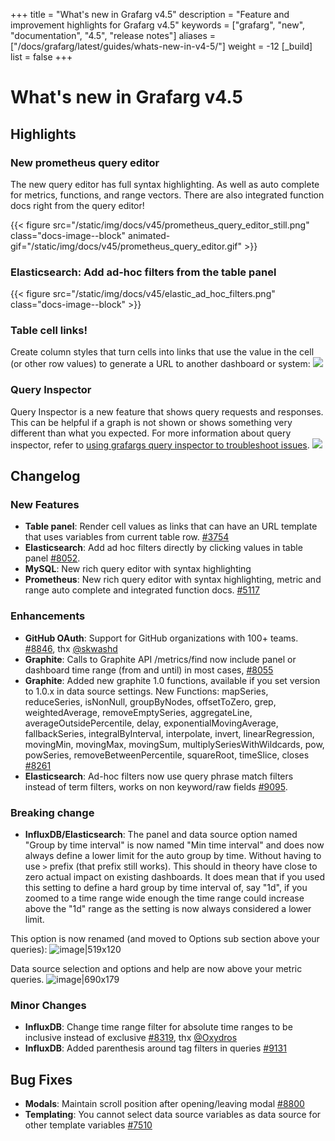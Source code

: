+++
title = "What's new in Grafarg v4.5"
description = "Feature and improvement highlights for Grafarg v4.5"
keywords = ["grafarg", "new", "documentation", "4.5", "release notes"]
aliases = ["/docs/grafarg/latest/guides/whats-new-in-v4-5/"]
weight = -12
[_build]
list = false
+++

# What's new in Grafarg v4.5

## Highlights

### New prometheus query editor

The new query editor has full syntax highlighting. As well as auto complete for metrics, functions, and range vectors. There are also integrated function docs right from the query editor!

{{< figure src="/static/img/docs/v45/prometheus_query_editor_still.png" class="docs-image--block" animated-gif="/static/img/docs/v45/prometheus_query_editor.gif" >}}

### Elasticsearch: Add ad-hoc filters from the table panel

{{< figure src="/static/img/docs/v45/elastic_ad_hoc_filters.png" class="docs-image--block" >}}

### Table cell links!
Create column styles that turn cells into links that use the value in the cell  (or other row values) to generate a URL to another dashboard or system:
![](/static/img/docs/v45/table_links.jpg)

### Query Inspector
Query Inspector is a new feature that shows query requests and responses. This can be helpful if a graph is not shown or shows something very different than what you expected.
For more information about query inspector, refer to [using grafargs query inspector to troubleshoot issues](https://community.grafarg.com/t/using-grafargs-query-inspector-to-troubleshoot-issues/2630).
![](/static/img/docs/v45/query_inspector.png)

## Changelog

### New Features

- **Table panel**: Render cell values as links that can have an URL template that uses variables from current table row. [#3754](https://github.com/famarks/grafarg/issues/3754)
- **Elasticsearch**: Add ad hoc filters directly by clicking values in table panel [#8052](https://github.com/famarks/grafarg/issues/8052).
- **MySQL**: New rich query editor with syntax highlighting
- **Prometheus**: New rich query editor with syntax highlighting, metric and range auto complete and integrated function docs. [#5117](https://github.com/famarks/grafarg/issues/5117)

### Enhancements

- **GitHub OAuth**: Support for GitHub organizations with 100+ teams. [#8846](https://github.com/famarks/grafarg/issues/8846), thx [@skwashd](https://github.com/skwashd)
- **Graphite**: Calls to Graphite API /metrics/find now include panel or dashboard time range (from and until) in most cases, [#8055](https://github.com/famarks/grafarg/issues/8055)
- **Graphite**: Added new graphite 1.0 functions, available if you set version to 1.0.x in data source settings. New Functions: mapSeries, reduceSeries, isNonNull, groupByNodes, offsetToZero, grep, weightedAverage, removeEmptySeries, aggregateLine, averageOutsidePercentile, delay, exponentialMovingAverage, fallbackSeries, integralByInterval, interpolate, invert, linearRegression, movingMin, movingMax, movingSum, multiplySeriesWithWildcards, pow, powSeries, removeBetweenPercentile, squareRoot, timeSlice, closes [#8261](https://github.com/famarks/grafarg/issues/8261)
- **Elasticsearch**: Ad-hoc filters now use query phrase match filters instead of term filters, works on non keyword/raw fields [#9095](https://github.com/famarks/grafarg/issues/9095).

### Breaking change

- **InfluxDB/Elasticsearch**: The panel and data source option named "Group by time interval" is now named "Min time interval" and does now always define a lower limit for the auto group by time. Without having to use `>` prefix (that prefix still works). This should in theory have close to zero actual impact on existing dashboards. It does mean that if you used this setting to define a hard group by time interval of, say "1d", if you zoomed to a time range wide enough the time range could increase above the "1d" range as the setting is now always considered a lower limit.

This option is now renamed (and moved to Options sub section above your queries):
![image|519x120](upload://ySjHOVpavV6yk9LHQxL9nq2HIsT.png)

Data source selection and options and help are now above your metric queries.
![image|690x179](upload://5kNDxKgMz1BycOKgG3iWYLsEVXv.png)

### Minor Changes

- **InfluxDB**: Change time range filter for absolute time ranges to be inclusive instead of exclusive [#8319](https://github.com/famarks/grafarg/issues/8319), thx [@Oxydros](https://github.com/Oxydros)
- **InfluxDB**: Added parenthesis around tag filters in queries [#9131](https://github.com/famarks/grafarg/pull/9131)

## Bug Fixes

- **Modals**: Maintain scroll position after opening/leaving modal [#8800](https://github.com/famarks/grafarg/issues/8800)
- **Templating**: You cannot select data source variables as data source for other template variables [#7510](https://github.com/famarks/grafarg/issues/7510)
